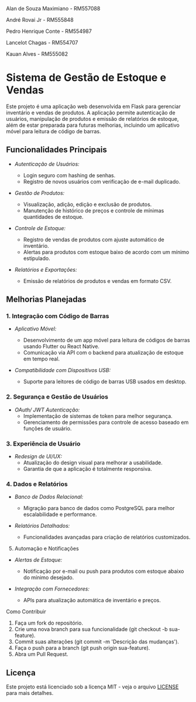 Alan de Souza Maximiano - RM557088

André Rovai Jr          - RM555848

Pedro Henrique Conte    - RM554987

Lancelot Chagas         - RM554707

Kauan Alves             - RM555082


# Sistema de Gestão de Estoque e Vendas

Este projeto é uma aplicação web desenvolvida em Flask para gerenciar inventário e vendas de produtos. A aplicação permite autenticação de usuários, manipulação de produtos e emissão de relatórios de estoque, além de estar preparada para futuras melhorias, incluindo um aplicativo móvel para leitura de código de barras.

## Funcionalidades Principais

- *Autenticação de Usuários:*
  - Login seguro com hashing de senhas.
  - Registro de novos usuários com verificação de e-mail duplicado.

- *Gestão de Produtos:*
  - Visualização, adição, edição e exclusão de produtos.
  - Manutenção de histórico de preços e controle de mínimas quantidades de estoque.

- *Controle de Estoque:*
  - Registro de vendas de produtos com ajuste automático de inventário.
  - Alertas para produtos com estoque baixo de acordo com um mínimo estipulado.

- *Relatórios e Exportações:*
  - Emissão de relatórios de produtos e vendas em formato CSV.

## Melhorias Planejadas

### 1. Integração com Código de Barras

- *Aplicativo Móvel:*
  - Desenvolvimento de um app móvel para leitura de códigos de barras usando Flutter ou React Native.
  - Comunicação via API com o backend para atualização de estoque em tempo real.

- *Compatibilidade com Dispositivos USB:*
  - Suporte para leitores de código de barras USB usados em desktop.

### 2. Segurança e Gestão de Usuários

- *OAuth/ JWT Autenticação:*
  - Implementação de sistemas de token para melhor segurança.
  - Gerenciamento de permissões para controle de acesso baseado em funções de usuário.

### 3. Experiência de Usuário

- *Redesign de UI/UX:*
  - Atualização do design visual para melhorar a usabilidade.
  - Garantia de que a aplicação é totalmente responsiva.

### 4. Dados e Relatórios

- *Banco de Dados Relacional:*
  - Migração para banco de dados como PostgreSQL para melhor escalabilidade e performance.

- *Relatórios Detalhados:*
  - Funcionalidades avançadas para criação de relatórios customizados.

 5. Automação e Notificações

- *Alertas de Estoque:*
  - Notificação por e-mail ou push para produtos com estoque abaixo do mínimo desejado.

- *Integração com Fornecedores:*
  - APIs para atualização automática de inventário e preços.

Como Contribuir

1. Faça um fork do repositório.
2. Crie uma nova branch para sua funcionalidade (git checkout -b sua-feature).
3. Commit suas alterações (git commit -m 'Descrição das mudanças').
4. Faça o push para a branch (git push origin sua-feature).
5. Abra um Pull Request.

## Licença

Este projeto está licenciado sob a licença MIT - veja o arquivo [LICENSE](LICENSE) para mais detalhes.
